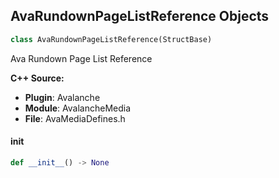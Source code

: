 ## AvaRundownPageListReference Objects

```python
class AvaRundownPageListReference(StructBase)
```

Ava Rundown Page List Reference

**C++ Source:**

- **Plugin**: Avalanche
- **Module**: AvalancheMedia
- **File**: AvaMediaDefines.h

<a id="unreal.AvaRundownPageListReference.__init__"></a>

#### __init__

```python
def __init__() -> None
```

<a id="unreal.AvaPageListReference"></a>